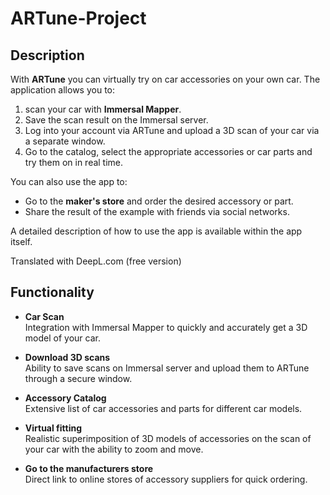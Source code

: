 # ARTune-Project

## Description

With **ARTune** you can virtually try on car accessories on your own car. The application allows you to:
1. scan your car with **Immersal Mapper**.
2. Save the scan result on the Immersal server.
3. Log into your account via ARTune and upload a 3D scan of your car via a separate window.
4. Go to the catalog, select the appropriate accessories or car parts and try them on in real time.

You can also use the app to:
- Go to the **maker's store** and order the desired accessory or part.
- Share the result of the example with friends via social networks.

A detailed description of how to use the app is available within the app itself.

Translated with DeepL.com (free version)


## Functionality

- **Car Scan**  
  Integration with Immersal Mapper to quickly and accurately get a 3D model of your car.

- **Download 3D scans**  
  Ability to save scans on Immersal server and upload them to ARTune through a secure window.

- **Accessory Catalog**  
  Extensive list of car accessories and parts for different car models.

- **Virtual fitting**  
  Realistic superimposition of 3D models of accessories on the scan of your car with the ability to zoom and move.

- **Go to the manufacturers store**  
  Direct link to online stores of accessory suppliers for quick ordering.

